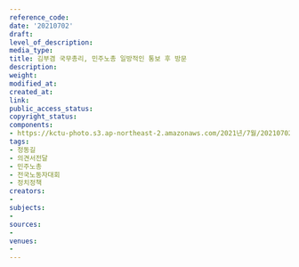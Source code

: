 ```yaml
---
reference_code: 
date: '20210702'
draft: 
level_of_description: 
media_type: 
title: 김부겸 국무총리, 민주노총 일방적인 통보 후 방문
description: 
weight: 
modified_at: 
created_at: 
link: 
public_access_status: 
copyright_status: 
components:
- https://kctu-photo.s3.ap-northeast-2.amazonaws.com/2021년/7월/20210702-김부겸+국무총리,+민주노총+일방적인+통보+후+방문_정동길_의견서전달_민주노총_전국노동자대회_정치정책/_1D20143.jpg
tags:
- 정동길
- 의견서전달
- 민주노총
- 전국노동자대회
- 정치정책
creators:
- 
subjects:
- 
sources:
- 
venues:
- 
---
```

